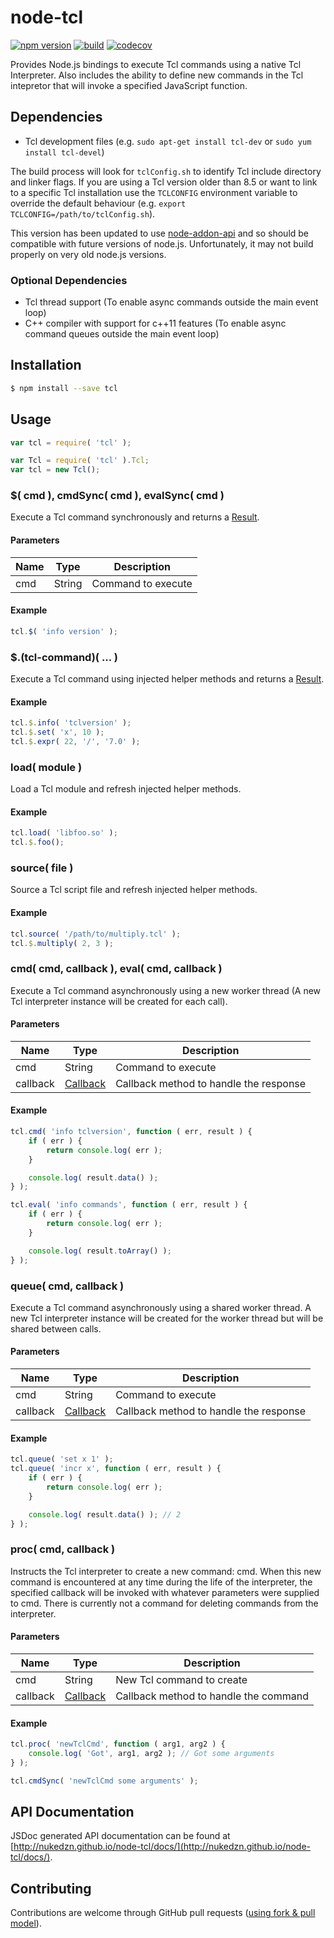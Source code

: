 node-tcl
========

[![npm version](https://img.shields.io/npm/v/tcl.svg)](https://www.npmjs.com/package/tcl)
[![build](https://github.com/nukedzn/node-tcl/actions/workflows/build.yaml/badge.svg?branch=master)](https://github.com/nukedzn/node-tcl/actions/workflows/build.yaml)
[![codecov](https://codecov.io/gh/nukedzn/node-tcl/branch/master/graph/badge.svg?token=AAhVnMCHcn)](https://codecov.io/gh/nukedzn/node-tcl)

Provides Node.js bindings to execute Tcl commands using a native Tcl Interpreter.
Also includes the ability to define new commands in the Tcl intepretor that will invoke a
specified JavaScript function.


## Dependencies

- Tcl development files (e.g. ```sudo apt-get install tcl-dev``` or ```sudo yum install tcl-devel```)

The build process will look for ```tclConfig.sh``` to identify Tcl include directory
and linker flags. If you are using a Tcl version older than 8.5 or want to link to a specific
Tcl installation use the ```TCLCONFIG``` environment variable to override the default behaviour
(e.g. ```export TCLCONFIG=/path/to/tclConfig.sh```).

This version has been updated to use [node-addon-api](https://github.com/nodejs/node-addon-api)
and so should be compatible with future versions of node.js.  Unfortunately, it may not build
properly on very old node.js versions.

### Optional Dependencies

- Tcl thread support (To enable async commands outside the main event loop)
- C++ compiler with support for c++11 features (To enable async command queues outside the main event loop)


## Installation

```sh
$ npm install --save tcl
```


## Usage

```js
var tcl = require( 'tcl' );
```

```js
var Tcl = require( 'tcl' ).Tcl;
var tcl = new Tcl();
```

### $( cmd ), cmdSync( cmd ), evalSync( cmd )

Execute a Tcl command synchronously and returns a [Result](http://nukedzn.github.io/node-tcl/docs/Result.html).

#### Parameters

| Name | Type   | Description        |
|------|--------|--------------------|
| cmd  | String | Command to execute |


#### Example

```js
tcl.$( 'info version' );
```


### $.(tcl-command)( ... )

Execute a Tcl command using injected helper methods and returns a [Result](http://nukedzn.github.io/node-tcl/docs/Result.html).

#### Example

```js
tcl.$.info( 'tclversion' );
tcl.$.set( 'x', 10 );
tcl.$.expr( 22, '/', '7.0' );
```


### load( module )

Load a Tcl module and refresh injected helper methods.

#### Example

```js
tcl.load( 'libfoo.so' );
tcl.$.foo();
```


### source( file )

Source a Tcl script file and refresh injected helper methods.

#### Example

```js
tcl.source( '/path/to/multiply.tcl' );
tcl.$.multiply( 2, 3 );
```


### cmd( cmd, callback ), eval( cmd, callback )

Execute a Tcl command asynchronously using a new worker thread (A new Tcl interpreter
instance will be created for each call).

#### Parameters

| Name     | Type   | Description        |
|----------|--------|--------------------|
| cmd      | String | Command to execute |
| callback | [Callback](http://nukedzn.github.io/node-tcl/docs/Tcl.html#~cmdCallback) | Callback method to handle the response |

#### Example

```js
tcl.cmd( 'info tclversion', function ( err, result ) {
	if ( err ) {
		return console.log( err );
	}

	console.log( result.data() );
} );

tcl.eval( 'info commands', function ( err, result ) {
	if ( err ) {
		return console.log( err );
	}

	console.log( result.toArray() );
} );
```


### queue( cmd, callback )

Execute a Tcl command asynchronously using a shared worker thread. A new Tcl interpreter
instance will be created for the worker thread but will be shared between calls.

#### Parameters

| Name     | Type   | Description        |
|----------|--------|--------------------|
| cmd      | String | Command to execute |
| callback | [Callback](http://nukedzn.github.io/node-tcl/docs/Tcl.html#~cmdCallback) | Callback method to handle the response |

#### Example

``` js
tcl.queue( 'set x 1' );
tcl.queue( 'incr x', function ( err, result ) {
	if ( err ) {
		return console.log( err );
	}

	console.log( result.data() ); // 2
} );
```


### proc( cmd, callback )

Instructs the Tcl interpreter to create a new command: cmd.
When this new command is encountered at any time during the life of the interpreter,
the specified callback will be invoked with whatever parameters were supplied to cmd.
There is currently not a command for deleting commands from the interpreter.

#### Parameters

| Name     | Type   | Description               |
|----------|--------|---------------------------|
| cmd      | String | New Tcl command to create |
| callback | [Callback](http://nukedzn.github.io/node-tcl/docs/Tcl.html#~cmdCallback) | Callback method to handle the command |

#### Example

``` js
tcl.proc( 'newTclCmd', function ( arg1, arg2 ) {
	console.log( 'Got', arg1, arg2 ); // Got some arguments
} );

tcl.cmdSync( 'newTclCmd some arguments' );
```



## API Documentation

JSDoc generated API documentation can be found at [http://nukedzn.github.io/node-tcl/docs/](http://nukedzn.github.io/node-tcl/docs/).


## Contributing

Contributions are welcome through GitHub pull requests ([using fork & pull model](https://help.github.com/articles/using-pull-requests/#fork--pull)).

